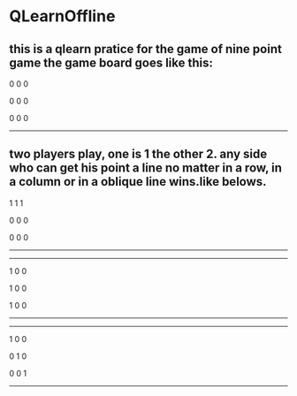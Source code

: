 # QLearnOffline
this is a qlearn pratice for the game of nine point game
the game board goes like this:
------
0 0 0

0 0 0 

0 0 0 

------
two players play, one is 1 the other 2.
any side who can get his point a line no matter in a row, in a column or in a oblique line wins.like belows.
-----
1 1 1  

0 0 0  

0 0 0 

----- 
-----
1 0 0 	

1 0 0 	
 
1 0 0
 	
-----
-----
1 0 0

0 1 0

0 0 1

-----
